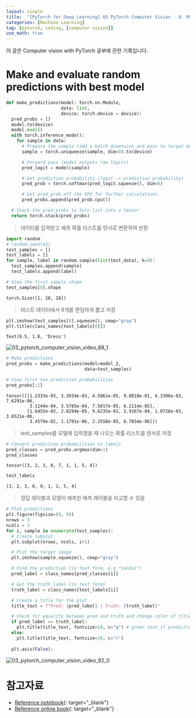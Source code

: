 ```yaml
---
layout: single
title:  "[PyTorch for Deep Learning] 03 PyTorch Computer Vision - 9. Make and evaluate random predictions with best model"
categories: [Machine Learning]
tag: [pytorch, coding, [computer vision]]
use_math: true
---
```


이 글은 Computer vision with PyTorch 공부에 관한 기록입니다.



# Make and evaluate random predictions with best model


```python
def make_predictions(model: torch.nn.Module,
                     data: list,
                     device: torch.device = device):
  pred_probs = []
  model.to(device)
  model.eval()
  with torch.inference_mode():
    for sample in data:
      # Prepare the sample (add a batch dimension and pass to target device)
      sample = torch.unsqueeze(sample, dim=0).to(device)

      # Forward pass (model outputs raw logits)
      pred_logit = model(sample)

      # Get prediction probability (logit -> prediction probability)
      pred_prob = torch.softmax(pred_logit.squeeze(), dim=0)

      # Get pred_prob off the GPU for further calculations
      pred_probs.append(pred_prob.cpu())

  # Stack the pred_probs to turn list into a tensor
  return torch.stack(pred_probs)
```

> 데이터를 입력받고 예측 확률 리스트를 텐서로 변환하여 반환


```python
import random
# random.seed(42)
test_samples = [] 
test_labels = []
for sample, label in random.sample(list(test_data), k=9):
  test_samples.append(sample)
  test_labels.append(label)

# View the first sample shape
test_samples[0].shape
```




    torch.Size([1, 28, 28])


> 테스트 데이터에서 9개를 랜덤하게 뽑고 저장


```python
plt.imshow(test_samples[0].squeeze(), cmap="gray")
plt.title(class_names[test_labels[0]])
```




    Text(0.5, 1.0, 'Dress')




    
![03_pytorch_computer_vision_video_88_1](https://github.com/yesnote/yesnote.github.io/assets/173476188/02b227d5-e321-4ba4-9a90-ecc52a508033)
    



```python
# Make predictions
pred_probs = make_predictions(model=model_2,
                              data=test_samples)

# View first two prediction probabilities
pred_probs[:2]
```




    tensor([[1.2333e-03, 3.3934e-03, 4.5061e-05, 9.8818e-01, 6.3306e-03, 7.6291e-06,
             3.1144e-04, 3.5785e-04, 7.5017e-05, 6.2114e-05],
            [1.6455e-03, 2.8294e-05, 9.6235e-01, 2.9167e-04, 1.0726e-03, 3.6521e-06,
             3.4579e-02, 1.1791e-06, 2.2558e-05, 6.7034e-06]])


> test_samples를 모델에 입력했을 때 나오는 확률 리스트를 텐서로 저장


```python
# Convert prediction probabilities to labels
pred_classes = pred_probs.argmax(dim=1)
pred_classes
```




    tensor([3, 2, 3, 0, 7, 1, 1, 5, 4])




```python
test_labels
```




    [3, 2, 3, 0, 9, 1, 1, 5, 4]


> 정답 레이블과 모델이 예측한 예측 레이블을 비교할 수 있음


```python
# Plot predictions
plt.figure(figsize=(9, 9))
nrows = 3
ncols = 3
for i, sample in enumerate(test_samples):
  # Create subplot
  plt.subplot(nrows, ncols, i+1)

  # Plot the target image
  plt.imshow(sample.squeeze(), cmap="gray")

  # Find the prediction (in text form, e.g "Sandal")
  pred_label = class_names[pred_classes[i]]

  # Get the truth label (in text form) 
  truth_label = class_names[test_labels[i]]

  # Create a title for the plot
  title_text = f"Pred: {pred_label} | Truth: {truth_label}"

  # Check for equality between pred and truth and change color of title text
  if pred_label == truth_label:
    plt.title(title_text, fontsize=10, c="g") # green text if prediction same as truth
  else:
    plt.title(title_text, fontsize=10, c="r") 
  
  plt.axis(False);
```


    
![03_pytorch_computer_vision_video_92_0](https://github.com/yesnote/yesnote.github.io/assets/173476188/f672da0b-14c7-43fc-ad8e-60f883353049)


# 참고자료

* [Reference notebook](https://github.com/mrdbourke/pytorch-deep-learning/blob/main/03_pytorch_computer_vision.ipynb){: target="_blank"}
* [Reference online book](https://www.learnpytorch.io/03_pytorch_computer_vision/){: target="_blank"}